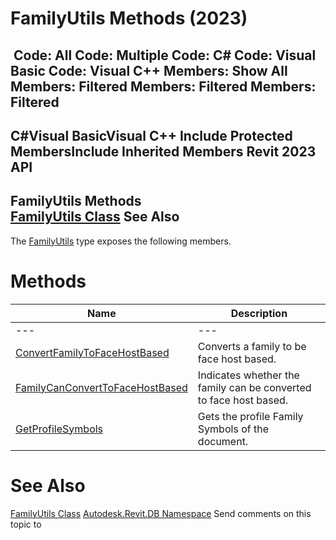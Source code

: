 # FamilyUtils Methods (2023)

﻿
 Code: All Code: Multiple Code: C# Code: Visual Basic Code: Visual C++  Members: Show All Members: Filtered Members: Filtered Members: Filtered   
---  
C#Visual BasicVisual C++
Include Protected MembersInclude Inherited Members
Revit 2023 API  
---  
FamilyUtils Methods  
[FamilyUtils Class](07b674a3-a910-29c6-8b6d-f67bab61c706.md "FamilyUtils Class") See Also  
---  
The [FamilyUtils](07b674a3-a910-29c6-8b6d-f67bab61c706.md "FamilyUtils Class") type exposes the following members.
# Methods
| Name | Description |
| --- | --- |
| --- | --- | --- |
| [ConvertFamilyToFaceHostBased](a834b134-c57e-c062-a044-3b5f677537c0.md "ConvertFamilyToFaceHostBased Method") | Converts a family to be face host based. |
| [FamilyCanConvertToFaceHostBased](624b1f01-0d87-d1a3-192c-620916279406.md "FamilyCanConvertToFaceHostBased Method") | Indicates whether the family can be converted to face host based. |
| [GetProfileSymbols](804d7710-829a-4ad9-13ab-fbb5650bfe77.md "GetProfileSymbols Method") | Gets the profile Family Symbols of the document. |

# See Also
[FamilyUtils Class](07b674a3-a910-29c6-8b6d-f67bab61c706.md "FamilyUtils Class")
[Autodesk.Revit.DB Namespace](87546ba7-461b-c646-cbb1-2cb8f5bff8b2.md "Autodesk.Revit.DB Namespace")
Send comments on this topic to 